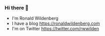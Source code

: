 ### Hi there 👋

- I'm Ronald Wildenberg
- I have a blog <a href="https://ronaldwildenberg.com">https://ronaldwildenberg.com</a>
- I'm on Twitter https://twitter.com/rwwilden
<!--
**rwwilden/rwwilden** is a ✨ _special_ ✨ repository because its `README.md` (this file) appears on your GitHub profile.

Here are some ideas to get you started:

- 🔭 I’m currently working on ...
- 🌱 I’m currently learning ...
- 👯 I’m looking to collaborate on ...
- 🤔 I’m looking for help with ...
- 💬 Ask me about ...
- 📫 How to reach me: ...
- 😄 Pronouns: ...
- ⚡ Fun fact: ...
-->
